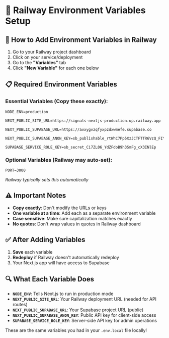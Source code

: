 # 🔧 Railway Environment Variables Setup

## 🚀 **How to Add Environment Variables in Railway**

1. Go to your Railway project dashboard
2. Click on your service/deployment
3. Go to the **"Variables"** tab
4. Click **"New Variable"** for each one below

## 📋 **Required Environment Variables**

### **Essential Variables (Copy these exactly):**

```
NODE_ENV=production
```

```
NEXT_PUBLIC_SITE_URL=https://signals-nextjs-production.up.railway.app
```

```
NEXT_PUBLIC_SUPABASE_URL=https://avxygvzqfyxpzdxwmefe.supabase.co
```

```
NEXT_PUBLIC_SUPABASE_ANON_KEY=sb_publishable_rtWhC7Pp5XzJCTFTTR6VzQ_FIYgdOTQ
```

```
SUPABASE_SERVICE_ROLE_KEY=sb_secret_Ci7ZL06_YdZFdoB9h3SmFg_cX3INlEp
```

### **Optional Variables (Railway may auto-set):**

```
PORT=3000
```
*Railway typically sets this automatically*

## ⚠️ **Important Notes**

- **Copy exactly**: Don't modify the URLs or keys
- **One variable at a time**: Add each as a separate environment variable
- **Case sensitive**: Make sure capitalization matches exactly
- **No quotes**: Don't wrap values in quotes in Railway dashboard

## ✅ **After Adding Variables**

1. **Save** each variable
2. **Redeploy** if Railway doesn't automatically redeploy
3. Your Next.js app will have access to Supabase

## 🔍 **What Each Variable Does**

- **`NODE_ENV`**: Tells Next.js to run in production mode
- **`NEXT_PUBLIC_SITE_URL`**: Your Railway deployment URL (needed for API routes)
- **`NEXT_PUBLIC_SUPABASE_URL`**: Your Supabase project URL (public)
- **`NEXT_PUBLIC_SUPABASE_ANON_KEY`**: Public API key for client-side access
- **`SUPABASE_SERVICE_ROLE_KEY`**: Server-side API key for admin operations

These are the same variables you had in your `.env.local` file locally!